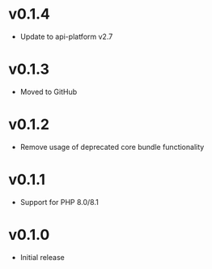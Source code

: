 # v0.1.4

* Update to api-platform v2.7

# v0.1.3

* Moved to GitHub

# v0.1.2

* Remove usage of deprecated core bundle functionality

# v0.1.1

* Support for PHP 8.0/8.1

# v0.1.0

* Initial release
